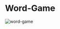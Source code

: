 # Word-Game

![word-game](https://user-images.githubusercontent.com/18900094/46677221-79202f80-cbe2-11e8-8be1-bf5a97ef2992.JPG)

